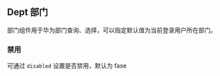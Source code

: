 <div class="demo-header">
<p class="overviewicon">
  <span class="wapi-business-department"/>
</p>

## Dept 部门

<nova-uxlink widget-name="Dept"></nova-uxlink>

部门组件用于华为部门查询、选择，可以指定默认值为当前登录用户所在部门。
</div>

### 禁用

可通过 `disabled` 设置是否禁用，默认为 fase

<nova-demo-view link="dept/dynamic-disable"></nova-demo-view>

<br>
